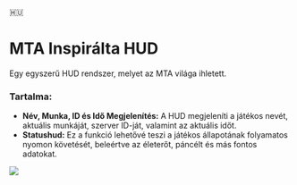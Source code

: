 🇭🇺  
# MTA Inspirálta HUD

Egy egyszerű HUD rendszer, melyet az MTA világa ihletett.

### Tartalma:
- **Név, Munka, ID és Idő Megjelenítés:** A HUD megjeleníti a játékos nevét, aktuális munkáját, szerver ID-ját, valamint az aktuális időt.
- **Statushud:** Ez a funkció lehetővé teszi a játékos állapotának folyamatos nyomon követését, beleértve az életerőt, páncélt és más fontos adatokat.

<img src="http://www.kepfeltoltes.eu/images/2024/09/22/538K_perny_337_k_p_2024_0.png">

